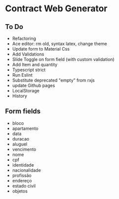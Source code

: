 # Contract Web Generator

## To Do
* Refactoring
* Ace editor: rm old, syntax latex, change theme
* Update form to Material Css
* Add Validations
* Slide Toggle on form field (with custom validation)
* Add Item and quantity
* Typescript strict
* Run Eslint
* Substitute deprecated "empty" from rxjs
* update Github pages
* LocalStorage
* History


## Form fields
* bloco
* apartamento
* data
* duracao
* aluguel
* vencimento
* nome
* cpf
* identidade
* nacionalidade
* profissão
* endereço
* estado civil
* objetos

